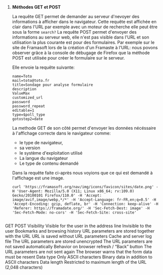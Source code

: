1. **Méthodes GET et POST**

   
    La requête GET permet de demander au serveur d'nevoyer des informations à afficher dans le navigateur. Cette requête est affichée en clair dans l'URL par exemple avec un moteur de recherche elle peut être sous la forme `search?`
    La requête POST permet d'envoyer des informations au serveur web, elle n'est pas visible dans l'URL et son utilisation la plus courante est pour des formulaires.
    Par exemple sur le site de Framasoft lors de la création d'un Framaste à l'URL: [](https://framadate.org/create_date_poll.php) nous povons observer grâce à la console de débugage de Firefox que la méthode POST est utilisée pour créer le formulaire sur le serveur. 
    
    Elle envoie la requête suivante:

   ```
   name=Toto
   mail=toto@toto.fr
   title=Sondage pour analyse formulaire
   description
   ValueMax
   customized_url
   password
   password_repeat
   editable=1
   type=$poll_type
   gotostep2=date
   ```
   
    La methode GET de son côté permet d'envoyer les données nécéssaire à l'affichage correcte dans le navigateur comme:

    - le type de navigateur, 
    - sa version
    - le système d'exploitation utilisé 
    - La langue du navigateur
    - Le type de contenu demandé

    Dans la requête faite ci-après nous voyions que ce qui est demandé à l'affichage est une image.

   ```
   curl 'https://framasoft.org/nav/img/icons/favicon/sites/date.png' -H 'User-Agent: Mozilla/5.0 (X11; Linux x86_64; rv:109.0) Gecko/20100101 Firefox/110.0' -H 'Accept: image/avif,image/webp,*/*' -H 'Accept-Language: fr-FR,en;q=0.5' -H 'Accept-Encoding: gzip, deflate, br' -H 'Connection: keep-alive' -H 'Referer: https://framadate.org/' -H 'Sec-Fetch-Dest: image' -H 'Sec-Fetch-Mode: no-cors' -H 'Sec-Fetch-Site: cross-site'
 
   ```
   
<th><span>
				GET
			</span></th><th><span>
				POST
			</span></th></tr></thead><tbody><tr><td data-label=""><span>
				Visibility
			</span></td><td data-label="GET"><span>
				Visible for the user in the address line
			</span></td><td data-label="POST"><span>
				Invisible to the user
			</span></td></tr><tr><td data-label=""><span>
				Bookmarks and browsing history
			</span></td><td data-label="GET"><span>
				URL parameters are stored together with the URL
			</span></td><td data-label="POST"><span>
				URL is saved without URL parameters
			</span></td></tr><tr><td data-label=""><span>
				Cache and server log file
			</span></td><td data-label="GET"><span>
				The URL parameters are stored unencrypted
			</span></td><td data-label="POST"><span>
				The URL parameters are not saved automatically
			</span></td></tr><tr><td data-label=""><span>
				Behavior on browser refresh / “Back” button
			</span></td><td data-label="GET"><span>
				The URL parameters are not sent again
			</span></td><td data-label="POST"><span>
				The browser warns that the form data must be resent
			</span></td></tr><tr><td data-label=""><span>
				Data type
			</span></td><td data-label="GET"><span>
				Only ASCII characters
			</span></td><td data-label="POST"><span>
				Binary data in addition to ASCII characters
			</span></td></tr><tr><td data-label=""><span>
				Data length
			</span></td><td data-label="GET"><span>
				Restricted to maximum length of the URL (2,048 characters)
			</span></td>
